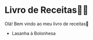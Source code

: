 # Livro de Receitas:woman_cook:

Olá! Bem vindo ao meu livro de receitas:wave:

- Lasanha à Bolonhesa
